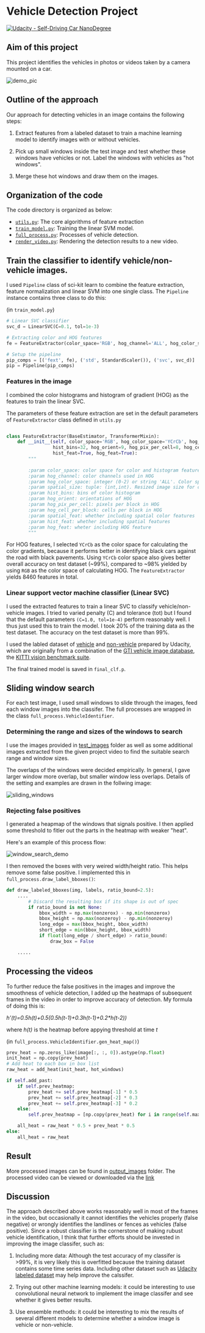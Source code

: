 # Vehicle Detection Project

[![Udacity - Self-Driving Car NanoDegree](https://s3.amazonaws.com/udacity-sdc/github/shield-carnd.svg)](http://www.udacity.com/drive)

## Aim of this project
This project identifies the vehicles in photos or videos taken by a camera mounted on a car.

![demo_pic](./output_images/test6_fp.jpg)


## Outline of the approach

Our approach for detecting vehicles in an image contains the following steps:

1. Extract features from a labeled dataset to train a machine learning model to identify images with or without vehicles.

2. Pick up small windows inside the test image and test whether these windows have vehicles or not. Label the windows with vehicles as "hot windows".

3. Merge these hot windows and draw them on the images.


## Organization of the code

The code directory is organized as below:


- [```utils.py```](./utils.py): The core algorithms of feature extraction
- [```train_model.py```](./train_model): Training the linear SVM model.
- [```full_process.py```](./full_process.py): Processes of vehicle detection.
- [```render_video.py```](./render_video.py): Rendering the detection results to a new video.


## Train the classifier to identify vehicle/non-vehicle images.

I used ```Pipeline``` class of sci-kit learn to combine the feature extraction, feature normalization and linear SVM into one single class. The ```Pipeline``` instance contains three class to do this: 

(in ```train_model.py```)

```python
# Linear SVC classifier
svc_d = LinearSVC(C=0.1, tol=1e-3)

# Extracting color and HOG features
fe = FeatureExtractor(color_space='RGB', hog_channel='ALL', hog_color_space='YCrCb')

# Setup the pipeline
pip_comps = [('fext', fe), ('std', StandardScaler()), ('svc', svc_d)]
pip = Pipeline(pip_comps)

```

### Features in the image

I combined the color histograms and histogram of gradient (HOG) as the features to train the linear SVC.

The parameters of these feature extraction are set in the default parameters of ```FeatureExtractor``` class defined in ```utils.py```

```python

class FeatureExtractor(BaseEstimator, TransformerMixin):
    def __init__(self, color_space='RGB', hog_color_space='YCrCb', hog_channel="ALL", spatial_size=(32, 32),
                 hist_bins=32, hog_orient=9, hog_pix_per_cell=8, hog_cell_per_block=2, spatial_feat=True,
                 hist_feat=True, hog_feat=True):
        """
        
        :param color_space: color space for color and histogram features
        :param hog_channel: color channels used in HOG
        :param hog_color_space: integer (0-2) or string 'ALL'. Color space for HOG.
        :param spatial_size: tuple: (int,int). Resized image size for color features
        :param hist_bins: bins of color histogram
        :param hog_orient: orientations of HOG
        :param hog_pix_per_cell: pixels per block in HOG
        :param hog_cell_per_block: cells per block in HOG
        :param spatial_feat: whether including spatial color features
        :param hist_feat: whether including spatial features
        :param hog_feat: wheter including HOG feature
        """

```

For HOG features, I selected ```YCrCb``` as the color space for calculating the color gradients, because it performs better in identifying black cars against the road with black pavements. Using ```YCrCb``` color space also gives better overall accuracy on test dataset (~99%), compared to ~98% yielded by using ```RGB``` as the color space of calculating HOG. The ```FeatureExtractor``` yields 8460 features in total.


### Linear support vector machine classifier (Linear SVC)

I used the extracted features to train a linear SVC to classify vehicle/non-vehicle images. I tried to varied penalty (C) and tolerance (tot) but I found that the default parameters ```(C=1.0, tol=1e-4)``` perform reasonably well. I thus just used this to train the model. I took 20% of the training data as the test dataset. The accuracy on the test dataset is more than 99%.

I used the labled dataset of [vehicle](https://s3.amazonaws.com/udacity-sdc/Vehicle_Tracking/vehicles.zip) and [non-vehicle](https://s3.amazonaws.com/udacity-sdc/Vehicle_Tracking/non-vehicles.zip) prepared by Udacity, which are originally from a combination of the [GTI vehicle image database](http://www.gti.ssr.upm.es/data/Vehicle_database.html), the [KITTI vision benchmark suite](http://www.cvlibs.net/datasets/kitti/).

The final trained model is saved in ```final_clf.p```.


## Sliding window search

For each test image, I used small windows to slide through the images, feed each window images into the classifer. The full processes are wrapped in the class ```full_process.VehicleIdentifier```.

### Determining the range and sizes of the windows to search

I use the images provided in [test_images](./test_images) folder as well as some additional images extracted from the given project video to find the suitable search range and window sizes. 

The overlaps of the windows were decided empirically. In general, I gave larger window more overlap, but smaller window less overlaps. Details of the setting and examples are drawn in the follwing image:

![sliding_windows](./output_images/test6_sw.jpg)

### Rejecting false positives

I generated a heapmap of the windows that signals positive. I then applied some threshold to fitler out the parts in the heatmap with weaker "heat".

Here's an example of this process flow:

![window_search_demo](./output_images/test6_heatmap.jpg)


I then removed the boxes with very weired width/height ratio. This helps remove some false positive. I implemented this in ```full_process.draw_label_bboxes()```:


```python
def draw_labeled_bboxes(img, labels, ratio_bound=2.5):
    ....
        # Discard the resulting box if its shape is out of spec
        if ratio_bound is not None:
            bbox_width = np.max(nonzerox) - np.min(nonzerox)
            bbox_height = np.max(nonzeroy) - np.min(nonzeroy)
            long_edge = max(bbox_height, bbox_width)
            short_edge = min(bbox_height, bbox_width)
            if float(long_edge / short_edge) > ratio_bound:
                draw_box = False

    .....

```




## Processing the videos

To further reduce the false positives in the images and improve the smoothness of vehicle detection, I added up the heatmaps of subsequent frames in the video in order to improve accuracy of detection. My formula of doing this is:

_h'(t)=0.5*h(t)+0.5*(0.5*h(t-1)+0.3*h(t-1)+0.2*h(t-2))_

where _h(t)_ is the heatmap before appying threshold at time _t_


(in ```full_process.VehicleIdentifier.gen_heat_map()```)
```python
prev_heat = np.zeros_like(image[:, :, 0]).astype(np.float)
init_heat = np.copy(prev_heat)
# Add heat to each box in box list
raw_heat = add_heat(init_heat, hot_windows)

if self.add_past:
    if self.prev_heatmap:
        prev_heat += self.prev_heatmap[-1] * 0.5
        prev_heat += self.prev_heatmap[-2] * 0.3
        prev_heat += self.prev_heatmap[-3] * 0.2
    else:
        self.prev_heatmap = [np.copy(prev_heat) for i in range(self.max_heatmap_num)]

    all_heat = raw_heat * 0.5 + prev_heat * 0.5
else:
    all_heat = raw_heat
```

## Result

More processed images can be found in [output_images](./output_images) folder.
The processed video can be viewed or downloaded via the [link](./output_videos/project_video_output.mp4)



## Discussion

The approach described above works reasonably well in most of the frames in the video, but occasionally it cannot identifies the vehicles properly (false negative) or wrongly identifies the landlines or fences as vehicles (false positive). Since a robust classifier is the cornerstone of making rubust vehicle identification, I think that further efforts should be invested in improving the image classifer, such as:

1. Including more data: Although the test accuracy of my classifer is >99%, it is very likely this is overfitted because the training dataset contains some time series data. Including other dataset such as [Udacity labeled dataset](https://github.com/udacity/self-driving-car/tree/master/annotations) may help improve the calssifer.

2. Trying out other machine learning models: it could be interesting to use convolutional neural network to implement the image classifer and see whether it gives better results.

3. Use ensemble methods: it could be interesting to mix the results of several different models to determine whether a window image is vehicle or non-vehicle. 









